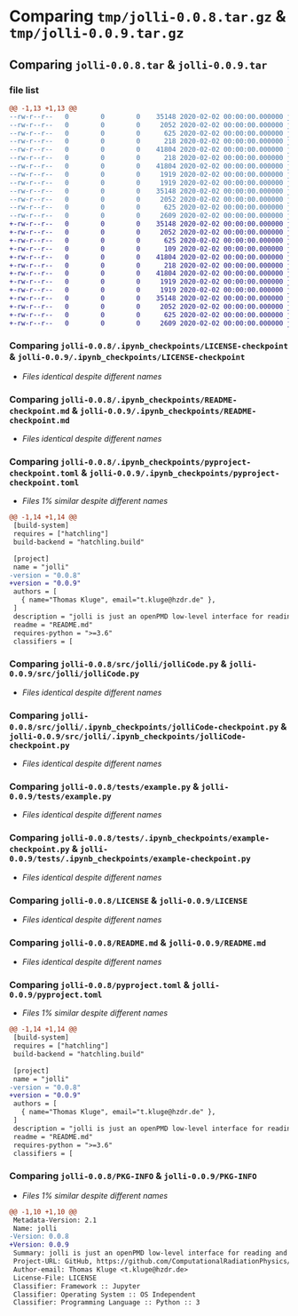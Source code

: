 # Comparing `tmp/jolli-0.0.8.tar.gz` & `tmp/jolli-0.0.9.tar.gz`

## Comparing `jolli-0.0.8.tar` & `jolli-0.0.9.tar`

### file list

```diff
@@ -1,13 +1,13 @@
--rw-r--r--   0        0        0    35148 2020-02-02 00:00:00.000000 jolli-0.0.8/.ipynb_checkpoints/LICENSE-checkpoint
--rw-r--r--   0        0        0     2052 2020-02-02 00:00:00.000000 jolli-0.0.8/.ipynb_checkpoints/README-checkpoint.md
--rw-r--r--   0        0        0      625 2020-02-02 00:00:00.000000 jolli-0.0.8/.ipynb_checkpoints/pyproject-checkpoint.toml
--rw-r--r--   0        0        0      218 2020-02-02 00:00:00.000000 jolli-0.0.8/src/jolli/__init__.py
--rw-r--r--   0        0        0    41804 2020-02-02 00:00:00.000000 jolli-0.0.8/src/jolli/jolliCode.py
--rw-r--r--   0        0        0      218 2020-02-02 00:00:00.000000 jolli-0.0.8/src/jolli/.ipynb_checkpoints/__init__-checkpoint.py
--rw-r--r--   0        0        0    41804 2020-02-02 00:00:00.000000 jolli-0.0.8/src/jolli/.ipynb_checkpoints/jolliCode-checkpoint.py
--rw-r--r--   0        0        0     1919 2020-02-02 00:00:00.000000 jolli-0.0.8/tests/example.py
--rw-r--r--   0        0        0     1919 2020-02-02 00:00:00.000000 jolli-0.0.8/tests/.ipynb_checkpoints/example-checkpoint.py
--rw-r--r--   0        0        0    35148 2020-02-02 00:00:00.000000 jolli-0.0.8/LICENSE
--rw-r--r--   0        0        0     2052 2020-02-02 00:00:00.000000 jolli-0.0.8/README.md
--rw-r--r--   0        0        0      625 2020-02-02 00:00:00.000000 jolli-0.0.8/pyproject.toml
--rw-r--r--   0        0        0     2609 2020-02-02 00:00:00.000000 jolli-0.0.8/PKG-INFO
+-rw-r--r--   0        0        0    35148 2020-02-02 00:00:00.000000 jolli-0.0.9/.ipynb_checkpoints/LICENSE-checkpoint
+-rw-r--r--   0        0        0     2052 2020-02-02 00:00:00.000000 jolli-0.0.9/.ipynb_checkpoints/README-checkpoint.md
+-rw-r--r--   0        0        0      625 2020-02-02 00:00:00.000000 jolli-0.0.9/.ipynb_checkpoints/pyproject-checkpoint.toml
+-rw-r--r--   0        0        0      109 2020-02-02 00:00:00.000000 jolli-0.0.9/src/jolli/__init__.py
+-rw-r--r--   0        0        0    41804 2020-02-02 00:00:00.000000 jolli-0.0.9/src/jolli/jolliCode.py
+-rw-r--r--   0        0        0      218 2020-02-02 00:00:00.000000 jolli-0.0.9/src/jolli/.ipynb_checkpoints/__init__-checkpoint.py
+-rw-r--r--   0        0        0    41804 2020-02-02 00:00:00.000000 jolli-0.0.9/src/jolli/.ipynb_checkpoints/jolliCode-checkpoint.py
+-rw-r--r--   0        0        0     1919 2020-02-02 00:00:00.000000 jolli-0.0.9/tests/example.py
+-rw-r--r--   0        0        0     1919 2020-02-02 00:00:00.000000 jolli-0.0.9/tests/.ipynb_checkpoints/example-checkpoint.py
+-rw-r--r--   0        0        0    35148 2020-02-02 00:00:00.000000 jolli-0.0.9/LICENSE
+-rw-r--r--   0        0        0     2052 2020-02-02 00:00:00.000000 jolli-0.0.9/README.md
+-rw-r--r--   0        0        0      625 2020-02-02 00:00:00.000000 jolli-0.0.9/pyproject.toml
+-rw-r--r--   0        0        0     2609 2020-02-02 00:00:00.000000 jolli-0.0.9/PKG-INFO
```

### Comparing `jolli-0.0.8/.ipynb_checkpoints/LICENSE-checkpoint` & `jolli-0.0.9/.ipynb_checkpoints/LICENSE-checkpoint`

 * *Files identical despite different names*

### Comparing `jolli-0.0.8/.ipynb_checkpoints/README-checkpoint.md` & `jolli-0.0.9/.ipynb_checkpoints/README-checkpoint.md`

 * *Files identical despite different names*

### Comparing `jolli-0.0.8/.ipynb_checkpoints/pyproject-checkpoint.toml` & `jolli-0.0.9/.ipynb_checkpoints/pyproject-checkpoint.toml`

 * *Files 1% similar despite different names*

```diff
@@ -1,14 +1,14 @@
 [build-system]
 requires = ["hatchling"]
 build-backend = "hatchling.build"
 
 [project]
 name = "jolli"
-version = "0.0.8"
+version = "0.0.9"
 authors = [
   { name="Thomas Kluge", email="t.kluge@hzdr.de" },
 ]
 description = "jolli is just an openPMD low-level interface for reading and plotting PIConGPU output in python. It is a simple wrapper for the openPMD-api to read PIConGPU output"
 readme = "README.md"
 requires-python = ">=3.6"
 classifiers = [
```

### Comparing `jolli-0.0.8/src/jolli/jolliCode.py` & `jolli-0.0.9/src/jolli/jolliCode.py`

 * *Files identical despite different names*

### Comparing `jolli-0.0.8/src/jolli/.ipynb_checkpoints/jolliCode-checkpoint.py` & `jolli-0.0.9/src/jolli/.ipynb_checkpoints/jolliCode-checkpoint.py`

 * *Files identical despite different names*

### Comparing `jolli-0.0.8/tests/example.py` & `jolli-0.0.9/tests/example.py`

 * *Files identical despite different names*

### Comparing `jolli-0.0.8/tests/.ipynb_checkpoints/example-checkpoint.py` & `jolli-0.0.9/tests/.ipynb_checkpoints/example-checkpoint.py`

 * *Files identical despite different names*

### Comparing `jolli-0.0.8/LICENSE` & `jolli-0.0.9/LICENSE`

 * *Files identical despite different names*

### Comparing `jolli-0.0.8/README.md` & `jolli-0.0.9/README.md`

 * *Files identical despite different names*

### Comparing `jolli-0.0.8/pyproject.toml` & `jolli-0.0.9/pyproject.toml`

 * *Files 1% similar despite different names*

```diff
@@ -1,14 +1,14 @@
 [build-system]
 requires = ["hatchling"]
 build-backend = "hatchling.build"
 
 [project]
 name = "jolli"
-version = "0.0.8"
+version = "0.0.9"
 authors = [
   { name="Thomas Kluge", email="t.kluge@hzdr.de" },
 ]
 description = "jolli is just an openPMD low-level interface for reading and plotting PIConGPU output in python. It is a simple wrapper for the openPMD-api to read PIConGPU output"
 readme = "README.md"
 requires-python = ">=3.6"
 classifiers = [
```

### Comparing `jolli-0.0.8/PKG-INFO` & `jolli-0.0.9/PKG-INFO`

 * *Files 1% similar despite different names*

```diff
@@ -1,10 +1,10 @@
 Metadata-Version: 2.1
 Name: jolli
-Version: 0.0.8
+Version: 0.0.9
 Summary: jolli is just an openPMD low-level interface for reading and plotting PIConGPU output in python. It is a simple wrapper for the openPMD-api to read PIConGPU output
 Project-URL: GitHub, https://github.com/ComputationalRadiationPhysics/jolli
 Author-email: Thomas Kluge <t.kluge@hzdr.de>
 License-File: LICENSE
 Classifier: Framework :: Jupyter
 Classifier: Operating System :: OS Independent
 Classifier: Programming Language :: Python :: 3
```

